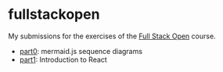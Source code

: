 # fullstackopen

My submissions for the exercises of the [Full Stack Open](https://fullstackopen.com/) course.

- [part0](/part0): mermaid.js sequence diagrams
- [part1](/part1/): Introduction to React